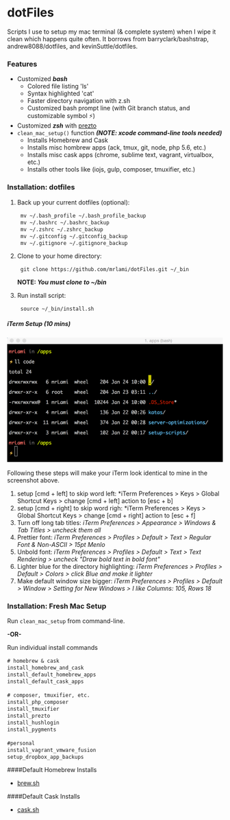 dotFiles
=========

Scripts I use to setup my mac terminal (& complete system) when I wipe it clean which happens quite often.  It borrows from barryclark/bashstrap, andrew8088/dotfiles, and kevinSuttle/dotfiles.

### Features
- Customized ***bash***
    - Colored file listing 'ls'
    - Syntax highlighted 'cat'
    - Faster directory navigation with z.sh
    - Customized bash prompt line (with Git branch status, and customizable symbol ⚡)
- Customized ***zsh*** with [prezto](https://github.com/sorin-ionescu/prezto)
- ```clean_mac_setup()``` function ***(NOTE: xcode command-line tools needed)***
	- Installs Homebrew and Cask
	- Installs misc hombrew apps (ack, tmux, git, node, php 5.6, etc.)
	- Installs misc cask apps (chrome, sublime text, vagrant, virtualbox, etc.)
	- Installs other tools like (iojs, gulp, composer, tmuxifier, etc.)

### Installation: dotfiles

1. Back up your current dotfiles (optional):

		mv ~/.bash_profile ~/.bash_profile_backup
		mv ~/.bashrc ~/.bashrc_backup
		mv ~/.zshrc ~/.zshrc_backup
		mv ~/.gitconfig ~/.gitconfig_backup
		mv ~/.gitignore ~/.gitignore_backup

2. Clone to your home directory:

		git clone https://github.com/mrlami/dotFiles.git ~/_bin

	**NOTE: *You must clone to ~/bin***

3. Run install script:

		source ~/_bin/install.sh


##### iTerm Setup (10 mins)

<img src="screenshot-bash.png" alt="screenshot" />

Following these steps will make your iTerm look identical to mine in the screenshot above.

1. setup [cmd + left] to skip word left: *iTerm Preferences > Keys > Global Shortcut Keys > change [cmd + left] action to [esc + b]
2. setup [cmd + right] to skip word righ: *iTerm Preferences > Keys > Global Shortcut Keys > change [cmd + right] action to [esc + f]
3. Turn off long tab titles: *iTerm Preferences > Appearance > Windows & Tab Titles > uncheck them all*
4. Prettier font: *iTerm Preferences > Profiles > Default > Text > Regular Font & Non-ASCII > 15pt Menlo*
5. Unbold font: *iTerm Preferences > Profiles > Default > Text > Text Rendering > uncheck "Draw bold text in bold font"*
6. Lighter blue for the directory highlighting: *iTerm Preferences > Profiles > Default > Colors > click Blue and make it lighter*
7. Make default window size bigger: *iTerm Preferences > Profiles > Default > Window > Setting for New Windows > I like Columns: 105, Rows 18*

### Installation: Fresh Mac Setup
Run ```clean_mac_setup``` from command-line.

**-OR-**

Run individual install commands

    # homebrew & cask
    install_homebrew_and_cask
    install_default_homebrew_apps
    install_default_cask_apps

    # composer, tmuxifier, etc.
    install_php_composer
    install_tmuxifier
    install_prezto
    install_hushlogin
    install_pygments

    #personal
    install_vagrant_vmware_fusion
    setup_dropbox_app_backups

####Default Homebrew Installs
- [brew.sh](https://github.com/mrlami/dotFiles/blob/master/installs/brew.sh)

####Default Cask Installs
- [cask.sh](https://github.com/mrlami/dotFiles/blob/master/installs/cask.sh)